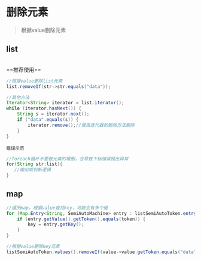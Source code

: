 # 删除元素

> 根据value删除元素

## list

```java

```

==推荐使用==

```java
//根据value删除list元素
list.removeIf(str->str.equals("data"));
```

```java
//其他方法
Iterator<String> iterator = list.iterator();
while (iterator.hasNext()) {
    String s = iterator.next();
    if ("data".equals(s)) {
        iterator.remove();//使用迭代器的删除方法删除
    }
}
```



`错误示范`

```java
//foreach循环不要做元素的增删，会导致下标错误抛出异常
for(String str:list){
   //输出或判断逻辑
}
```



## map

```java
//遍历map，根据value查找key，可能会有多个值
for (Map.Entry<String, SemiAutoMachine> entry : listSemiAutoToken.entrySet()) {
    if (entry.getValue().getToken().equals(token)) {
        key = entry.getKey();
    }
}
```

```java
//根据value删除key元素
listSemiAutoToken.values().removeIf(value->value.getToken.equals("data"));
```

